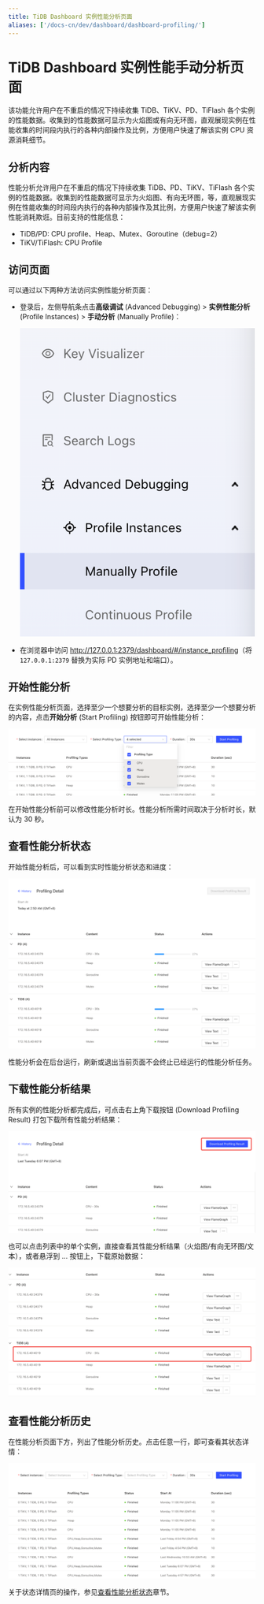 ```yaml
---
title: TiDB Dashboard 实例性能分析页面
aliases: ['/docs-cn/dev/dashboard/dashboard-profiling/']
---
```


# TiDB Dashboard 实例性能手动分析页面

该功能允许用户在不重启的情况下持续收集 TiDB、TiKV、PD、TiFlash 各个实例的性能数据。收集到的性能数据可显示为火焰图或有向无环图，直观展现实例在性能收集的时间段内执行的各种内部操作及比例，方便用户快速了解该实例 CPU 资源消耗细节。

## 分析内容

性能分析允许用户在不重启的情况下持续收集 TiDB、PD、TiKV、TiFlash 各个实例的性能数据。收集到的性能数据可显示为火焰图、有向无环图，等，直观展现实例在性能收集的时间段内执行的各种内部操作及其比例，方便用户快速了解该实例性能消耗欺诳。目前支持的性能信息：

- TiDB/PD: CPU profile、Heap、Mutex、Goroutine（debug=2）
- TiKV/TiFlash: CPU Profile

## 访问页面

可以通过以下两种方法访问实例性能分析页面：

- 登录后，左侧导航条点击**高级调试** (Advanced Debugging) > **实例性能分析** (Profile Instances) > **手动分析** (Manually Profile)：

  ![访问页面](/media/dashboard/dashboard-profiling-access.png)

- 在浏览器中访问 <http://127.0.0.1:2379/dashboard/#/instance_profiling>（将 `127.0.0.1:2379` 替换为实际 PD 实例地址和端口）。

## 开始性能分析

在实例性能分析页面，选择至少一个想要分析的目标实例，选择至少一个想要分析的内容，点击**开始分析** (Start Profiling) 按钮即可开始性能分析：

![开始分析](/media/dashboard/dashboard-profiling-start.png)

在开始性能分析前可以修改性能分析时长。性能分析所需时间取决于分析时长，默认为 30 秒。

## 查看性能分析状态

开始性能分析后，可以看到实时性能分析状态和进度：

![实时状态](/media/dashboard/dashboard-profiling-view-progress.png)

性能分析会在后台运行，刷新或退出当前页面不会终止已经运行的性能分析任务。

## 下载性能分析结果

所有实例的性能分析都完成后，可点击右上角下载按钮 (Download Profiling Result) 打包下载所有性能分析结果：

![下载分析结果](/media/dashboard/dashboard-profiling-download.png)

也可以点击列表中的单个实例，直接查看其性能分析结果（火焰图/有向无环图/文本），或者悬浮到 ... 按钮上，下载原始数据：

![在线查看分析结果](/media/dashboard/dashboard-profiling-view-single.png)

## 查看性能分析历史

在性能分析页面下方，列出了性能分析历史。点击任意一行，即可查看其状态详情：

![历史列表](/media/dashboard/dashboard-profiling-history.png)

关于状态详情页的操作，参见[查看性能分析状态](#查看性能分析状态)章节。
